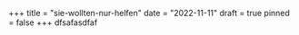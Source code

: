 +++
title = "sie-wollten-nur-helfen"
date = "2022-11-11"
draft = true
pinned = false
+++
dfsafasdfaf